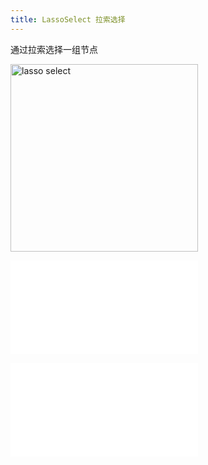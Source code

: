 ```yaml
---
title: LassoSelect 拉索选择
---
```


通过拉索选择一组节点

<img alt="lasso select" src="https://mdn.alipayobjects.com/huamei_qa8qxu/afts/img/A*VoOXTLCo6HwAAAAAAAAAAAAADmJ7AQ/original" height='300'/>

<embed src="../../common/BehaviorBrushSelect.zh.md"></embed>

<embed src="../../common/IG6GraphEvent.zh.md"></embed>
